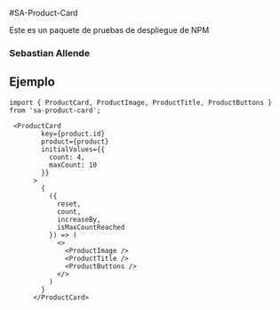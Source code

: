 #SA-Product-Card

Este es un paquete de pruebas de despliegue de NPM

### Sebastian Allende

## Ejemplo

```
import { ProductCard, ProductImage, ProductTitle, ProductButtons } from 'sa-product-card';
```

```
 <ProductCard
        key={product.id}
        product={product}
        initialValues={{
          count: 4,
          maxCount: 10
        }}
      >
        {
          ({
            reset,
            count,
            increaseBy,
            isMaxCountReached
          }) => (
            <>
              <ProductImage />
              <ProductTitle />
              <ProductButtons />
            </>
          )
        }
      </ProductCard>
```
